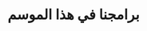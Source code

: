 ---
title: "برامجنا في هذا الموسم"
draft: false
# page title background image
bg_image: "images/backgrounds/page-title.jpg"
# meta description
description : "سجل اولادك في برامج كود فالي او كيدز "
---